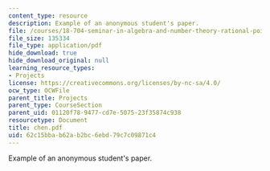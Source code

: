 ```yaml
---
content_type: resource
description: Example of an anonymous student's paper.
file: /courses/18-704-seminar-in-algebra-and-number-theory-rational-points-on-elliptic-curves-fall-2004/62c15bbab62ab2bc6ebd79c7c09871c4_chen.pdf
file_size: 135334
file_type: application/pdf
hide_download: true
hide_download_original: null
learning_resource_types:
- Projects
license: https://creativecommons.org/licenses/by-nc-sa/4.0/
ocw_type: OCWFile
parent_title: Projects
parent_type: CourseSection
parent_uid: 01120f78-9477-cd7e-5075-23f35874c938
resourcetype: Document
title: chen.pdf
uid: 62c15bba-b62a-b2bc-6ebd-79c7c09871c4
---
```

Example of an anonymous student's paper.